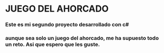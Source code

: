 # JUEGO DEL AHORCADO

### Este es mi segundo proyecto desarrollado con c#
### aunque sea solo un juego del ahorcado, me ha supuesto todo un reto. Asi que espero que les guste.
